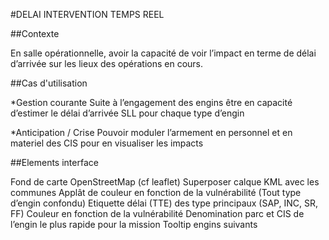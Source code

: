 #DELAI INTERVENTION TEMPS REEL

##Contexte

En salle opérationnelle, avoir la capacité de voir l’impact en terme de délai d’arrivée sur les lieux des opérations en cours.

##Cas d'utilisation

*Gestion courante
Suite à l’engagement des engins être en capacité d’estimer le délai d’arrivée SLL pour chaque type d’engin

*Anticipation / Crise
Pouvoir moduler l’armement en personnel et en materiel des CIS pour en visualiser les impacts

##Elements interface

Fond de carte OpenStreetMap (cf leaflet)
Superposer calque KML avec les communes
Applât de couleur en fonction de la vulnérabilité (Tout type d’engin confondu)
Etiquette
délai (TTE) des type principaux (SAP, INC, SR, FF)
Couleur en fonction de la vulnérabilité
Denomination parc et CIS de l’engin le plus rapide pour la mission
Tooltip engins suivants
